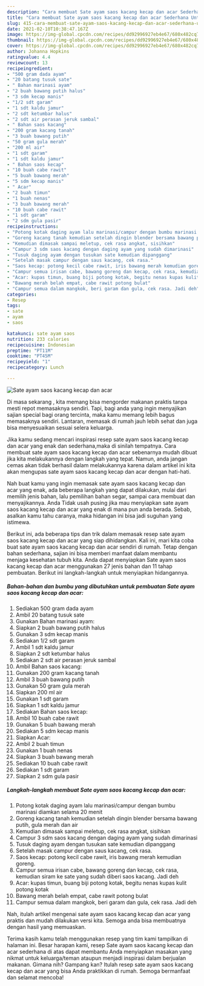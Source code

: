 ```yaml
---
description: "Cara membuat Sate ayam saos kacang kecap dan acar Sederhana Untuk Jualan"
title: "Cara membuat Sate ayam saos kacang kecap dan acar Sederhana Untuk Jualan"
slug: 415-cara-membuat-sate-ayam-saos-kacang-kecap-dan-acar-sederhana-untuk-jualan
date: 2021-02-10T10:38:47.167Z
image: https://img-global.cpcdn.com/recipes/dd92996927eb4e67/680x482cq70/sate-ayam-saos-kacang-kecap-dan-acar-foto-resep-utama.jpg
thumbnail: https://img-global.cpcdn.com/recipes/dd92996927eb4e67/680x482cq70/sate-ayam-saos-kacang-kecap-dan-acar-foto-resep-utama.jpg
cover: https://img-global.cpcdn.com/recipes/dd92996927eb4e67/680x482cq70/sate-ayam-saos-kacang-kecap-dan-acar-foto-resep-utama.jpg
author: Johanna Hopkins
ratingvalue: 4.4
reviewcount: 13
recipeingredient:
- "500 gram dada ayam"
- "20 batang tusuk sate"
- " Bahan marinasi ayam"
- "2 buah bawang putih halus"
- "3 sdm kecap manis"
- "1/2 sdt garam"
- "1 sdt kaldu jamur"
- "2 sdt ketumbar halus"
- "2 sdt air perasan jeruk sambal"
- " Bahan saos kacang"
- "200 gram kacang tanah"
- "3 buah bawang putih"
- "50 gram gula merah"
- "200 ml air"
- "1 sdt garam"
- "1 sdt kaldu jamur"
- " Bahan saos kecap"
- "10 buah cabe rawit"
- "5 buah bawang merah"
- "5 sdm kecap manis"
- " Acar"
- "2 buah timun"
- "1 buah nenas"
- "3 buah bawang merah"
- "10 buah cabe rawit"
- "1 sdt garam"
- "2 sdm gula pasir"
recipeinstructions:
- "Potong kotak daging ayam lalu marinasi/campur dengan bumbu marinasi diamkan selama 20 menit"
- "Goreng kacang tanah kemudian setelah dingin blender bersama bawang putih, gula merah dan air"
- "Kemudian dimasak sampai meletup, cek rasa angkat, sisihkan"
- "Campur 3 sdm saos kacang dengan daging ayam yang sudah dimarinasi"
- "Tusuk daging ayam dengan tusukan sate kemudian dipanggang"
- "Setelah masak campur dengan saus kacang, cek rasa."
- "Saos kecap: potong kecil cabe rawit, iris bawang merah kemudian goreng."
- "Campur semua irisan cabe, bawang goreng dan kecap, cek rasa, kemudian siram ke sate yang sudah diberi saos kacang. Jadi deh"
- "Acar: kupas timun, buang biji potong kotak, begitu nenas kupas kulit potong kotak"
- "Bawang merah belah empat, cabe rawit potong bulat"
- "Campur semua dalam mangkok, beri garam dan gula, cek rasa. Jadi deh"
categories:
- Resep
tags:
- sate
- ayam
- saos

katakunci: sate ayam saos 
nutrition: 233 calories
recipecuisine: Indonesian
preptime: "PT11M"
cooktime: "PT45M"
recipeyield: "1"
recipecategory: Lunch

---
```



![Sate ayam saos kacang kecap dan acar](https://img-global.cpcdn.com/recipes/dd92996927eb4e67/680x482cq70/sate-ayam-saos-kacang-kecap-dan-acar-foto-resep-utama.jpg)

Di masa  sekarang , kita memang bisa mengorder makanan praktis tanpa mesti repot memasaknya sendiri. Tapi, bagi anda yang ingin menyajikan sajian special bagi orang tercinta, maka kamu memang lebih bagus memasaknya sendiri. Lantaran, memasak di rumah jauh lebih sehat dan juga bisa menyesuaikan sesuai selera keluarga.

Jika kamu sedang mencari inspirasi resep sate ayam saos kacang kecap dan acar yang enak dan sederhana,maka di sinilah tempatnya. Cara membuat sate ayam saos kacang kecap dan acar  sebenarnya mudah dibuat jika kita melakukannya dengan langkah yang tepat. Namun, anda jangan cemas akan tidak berhasil dalam melakukannya 
karena dalam artikel ini kita akan mengupas sate ayam saos kacang kecap dan acar dengan hati-hati.  



Nah buat kamu yang ingin memasak sate ayam saos kacang kecap dan acar yang enak, ada beberapa langkah yang dapat dilakukan, mulai dari memilih jenis bahan, lalu pemilihan bahan segar, sampai cara membuat dan menyajikannya. Anda Tidak usah pusing jika mau menyiapkan sate ayam saos kacang kecap dan acar yang enak di mana pun anda berada. Sebab, asalkan kamu  tahu caranya, maka hidangan ini bisa jadi suguhan yang istimewa.

Berikut ini, ada beberapa tips dan trik dalam memasak resep sate ayam saos kacang kecap dan acar yang siap dihidangkan. Kali ini, mari kita coba buat sate ayam saos kacang kecap dan acar sendiri di rumah. Tetap dengan bahan sederhana, sajian ini bisa memberi manfaat dalam membantu menjaga kesehatan tubuh kita. Anda dapat menyiapkan Sate ayam saos kacang kecap dan acar menggunakan 27 jenis bahan dan 11 tahap pembuatan. Berikut ini langkah-langkah untuk menyiapkan hidangannya.

<!--inarticleads1-->

##### Bahan-bahan dan bumbu yang dibutuhkan untuk pembuatan Sate ayam saos kacang kecap dan acar:

1. Sediakan 500 gram dada ayam
1. Ambil 20 batang tusuk sate
1. Gunakan  Bahan marinasi ayam:
1. Siapkan 2 buah bawang putih halus
1. Gunakan 3 sdm kecap manis
1. Sediakan 1/2 sdt garam
1. Ambil 1 sdt kaldu jamur
1. Siapkan 2 sdt ketumbar halus
1. Sediakan 2 sdt air perasan jeruk sambal
1. Ambil  Bahan saos kacang:
1. Gunakan 200 gram kacang tanah
1. Ambil 3 buah bawang putih
1. Gunakan 50 gram gula merah
1. Siapkan 200 ml air
1. Gunakan 1 sdt garam
1. Siapkan 1 sdt kaldu jamur
1. Sediakan  Bahan saos kecap:
1. Ambil 10 buah cabe rawit
1. Gunakan 5 buah bawang merah
1. Sediakan 5 sdm kecap manis
1. Siapkan  Acar:
1. Ambil 2 buah timun
1. Gunakan 1 buah nenas
1. Siapkan 3 buah bawang merah
1. Sediakan 10 buah cabe rawit
1. Sediakan 1 sdt garam
1. Siapkan 2 sdm gula pasir




<!--inarticleads2-->

##### Langkah-langkah membuat Sate ayam saos kacang kecap dan acar:

1. Potong kotak daging ayam lalu marinasi/campur dengan bumbu marinasi diamkan selama 20 menit
1. Goreng kacang tanah kemudian setelah dingin blender bersama bawang putih, gula merah dan air
1. Kemudian dimasak sampai meletup, cek rasa angkat, sisihkan
1. Campur 3 sdm saos kacang dengan daging ayam yang sudah dimarinasi
1. Tusuk daging ayam dengan tusukan sate kemudian dipanggang
1. Setelah masak campur dengan saus kacang, cek rasa.
1. Saos kecap: potong kecil cabe rawit, iris bawang merah kemudian goreng.
1. Campur semua irisan cabe, bawang goreng dan kecap, cek rasa, kemudian siram ke sate yang sudah diberi saos kacang. Jadi deh
1. Acar: kupas timun, buang biji potong kotak, begitu nenas kupas kulit potong kotak
1. Bawang merah belah empat, cabe rawit potong bulat
1. Campur semua dalam mangkok, beri garam dan gula, cek rasa. Jadi deh




Nah, itulah artikel mengenai  sate ayam saos kacang kecap dan acar  yang praktis dan mudah dilakukan versi kita. Semoga anda bisa membuatnya dengan hasil yang memuaskan. 

Terima kasih kamu telah menggunakan resep yang tim kami tampilkan di halaman ini. Besar harapan kami, resep  Sate ayam saos kacang kecap dan acar sederhana di atas dapat membantu Anda menyiapkan masakan yang nikmat untuk keluarga/teman ataupun menjadi inspirasi dalam berjualan makanan. Gimana nih? Gampang kan? Itulah resep sate ayam saos kacang kecap dan acar yang bisa Anda praktikkan di rumah. Semoga bermanfaat dan selamat mencoba!

